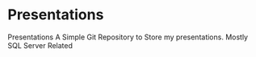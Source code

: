 # Presentations
Presentations
A Simple Git Repository to Store my presentations.  Mostly SQL Server Related
